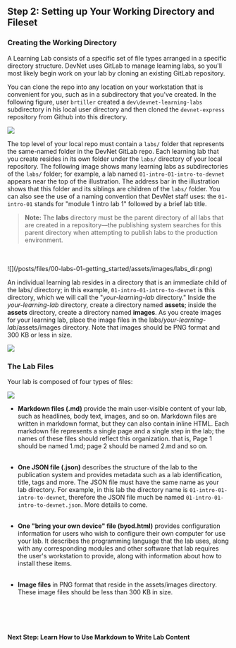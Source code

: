 ## Step 2: Setting up Your Working Directory and Fileset

### Creating the Working Directory
A Learning Lab consists of a specific set of file types arranged in a specific directory structure. DevNet uses GitLab to manage learning labs, so you'll most likely begin work on your lab by cloning an existing GitLab repository.

You can clone the repo into any location on your workstation that is convenient for you, such as in a subdirectory that you've created.  In the following figure, user `brtiller` created a `dev\devnet-learning-labs` subdirectory in his local user directory and then cloned the `devnet-express` repository from Github into this directory.

<!-- these pics don't match the text very well. replace with better ones. -->

![](/posts/files/00-labs-01-getting_started/assets/images/working_directory.png)

The top level of your local repo must contain a `labs/` folder that represents the same-named folder in the DevNet GitLab repo. Each learning lab that you create resides in its own folder under the `labs/` directory of your local repository.  The following image shows many learning labs as subdirectories of the `labs/` folder; for example, a lab named `01-intro-01-intro-to-devnet` appears near the top of the illustration. The address bar in the illustration shows that this folder and its siblings are children of the `labs/` folder. You can also see the use of a naming convention that DevNet staff uses: the `01-intro-01` stands for "module 1 intro lab 1" followed by a brief lab title.

> **Note:** The **labs** directory must be the parent directory of all labs that are created in a repository&mdash;the publishing system searches for this parent directory when attempting to publish labs to the production environment.
<br/>
<br/>
![](/posts/files/00-labs-01-getting_started/assets/images/labs_dir.png)

An individual learning lab resides in a directory that is an immediate child of the labs/ directory; in this example,  `01-intro-01-intro-to-devnet` is this directory, which we will call the "_your-learning-lab_ directory." Inside the _your-learning-lab_ directory, create a directory named __assets__; inside the __assets__ directory, create a directory named __images__.  As you create images for your learning lab, place the image files in the labs/_your-learning-lab_/assets/images directory. Note that images should be PNG format and 300 KB or less in size.

![](/posts/files/00-labs-01-getting_started/assets/images/stored_images.png)

### The Lab Files
Your lab is composed of four types of files:

![](/posts/files/00-labs-01-getting_started/assets/images/working_directory.png)

* **Markdown files (.md)** provide the main user-visible content of your lab, such as headlines, body text, images, and so on. Markdown files are written in markdown format, but they can also contain inline HTML. Each markdown file represents a single page and a single step in the lab; the names of these files should reflect this organization. that is,  Page 1 should be named 1.md; page 2 should be named 2.md and so on.<br/><br/>

* **One JSON file (.json)** describes the structure of the lab to the publication system and provides metadata such as a lab identification, title, tags and more. The JSON file must have the same name as your lab directory.  For example, in this lab the directory name is `01-intro-01-intro-to-devnet`, therefore the JSON file much be named `01-intro-01-intro-to-devnet.json`. More details to come.<br/><br/>

* **One "bring your own device" file (byod.html)** provides configuration information for users who wish to configure their own computer for use your lab. It describes the programming language that the lab uses, along with any corresponding modules and other software that lab requires the user's workstation to provide, along with information about how to install these items.<br/><br/>

* **Image files** in PNG format that reside in the assets/images directory. These image files should be less than 300 KB in size.
<br/>
<br/>
<br/>

#### Next Step: Learn How to Use Markdown to Write Lab Content
